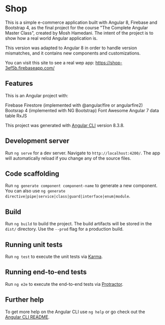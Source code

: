 # Shop

This is a simple e-commerce application built with Angular 8, Firebase and Bootstrap 4, as the final project for the course "The Complete Angular Master Class", created by Mosh Hamedani. The intent of the project is to show how a real world Angular application is.

This version was adapted to Angular 8 in order to handle version mismatches, and it contains new components and customizations.

You can visit this site to see a real wep app: https://shop-3ef5b.firebaseapp.com/

## Features
This is an Angular project with:

Firebase Firestore (implemented with @angular/fire or angularfire2)
Bootsrap 4 (implemented with NG Bootstrap)
Font Awesome
Angular 7 data table
RxJS

This project was generated with [Angular CLI](https://github.com/angular/angular-cli) version 8.3.8.

## Development server

Run `ng serve` for a dev server. Navigate to `http://localhost:4200/`. The app will automatically reload if you change any of the source files.

## Code scaffolding

Run `ng generate component component-name` to generate a new component. You can also use `ng generate directive|pipe|service|class|guard|interface|enum|module`.

## Build

Run `ng build` to build the project. The build artifacts will be stored in the `dist/` directory. Use the `--prod` flag for a production build.

## Running unit tests

Run `ng test` to execute the unit tests via [Karma](https://karma-runner.github.io).

## Running end-to-end tests

Run `ng e2e` to execute the end-to-end tests via [Protractor](http://www.protractortest.org/).

## Further help

To get more help on the Angular CLI use `ng help` or go check out the [Angular CLI README](https://github.com/angular/angular-cli/blob/master/README.md).
